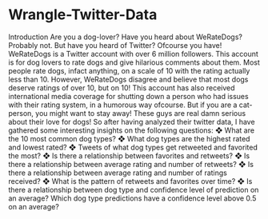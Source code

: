 # Wrangle-Twitter-Data
Introduction
Are you a dog-lover? Have you heard about WeRateDogs? Probably not. But have you heard of
Twitter? Ofcourse you have! WeRateDogs is a Twitter account with over 6 million followers.
This account is for dog lovers to rate dogs and give hilarious comments about them. Most
people rate dogs, infact anything, on a scale of 10 with the rating actually less than 10.
However, WeRateDogs disagree and believe that most dogs deserve ratings of over 10, but on
10!
This account has also received international media coverage for shutting down a person who
had issues with their rating system, in a humorous way ofcourse. But if you are a cat-person,
you might want to stay away! These guys are real damn serious about their love for dogs!
So after having analyzed their twitter data, I have gathered some interesting insights on the
following questions:
❖ What are the 10 most common dog types?
❖ What dog types are the highest rated and lowest rated?
❖ Tweets of what dog types get retweeted and favorited the most?
❖ Is there a relationship between favorites and retweets?
❖ Is there a relationship between average rating and number of retweets?
❖ Is there a relationship between average rating and number of ratings received?
❖ What is the pattern of retweets and favorites over time?
❖ Is there a relationship between dog type and confidence level of prediction on an
average? Which dog type predictions have a confidence level above 0.5 on an
average?
